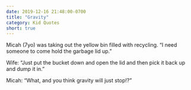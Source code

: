 ```yaml
---
date: 2019-12-16 21:48:00-0700
title: "Gravity"
category: Kid Quotes
short: true
---
```


Micah (7yo) was taking out the yellow bin filled with recycling. “I need someone to come hold the garbage lid up.”

Wife: “Just put the bucket down and open the lid and then pick it back up and dump it in.”

Micah: “What, and you think gravity will just stop!?”

